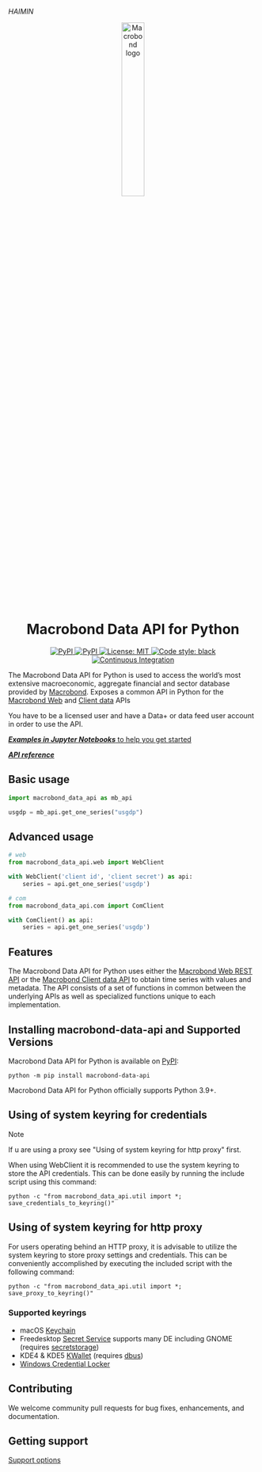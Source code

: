 <!-- markdownlint-disable -->
*HAIMIN*
<div align="center">
    <a href="https://www.macrobond.com/">
        <img loading="lazy" aria-roledescription="brand logo" alt="Macrobond logo" src="https://macrobond.github.io/macrobond-data-api/assets/Macrobond_logo_Color.svg" width="30%">
    </a>
</div>

<h1 align="center">Macrobond Data API for Python</h1>

<p align="center">
    <a href="https://pypi.org/project/macrobond-data-api/">
        <img alt="PyPI" src="https://img.shields.io/pypi/v/macrobond-data-api">
    </a>
    <a href="https://pypi.org/project/macrobond-data-api/">
        <img alt="PyPI" src="https://img.shields.io/pypi/pyversions/macrobond-data-api.svg">
    </a>
    <a href="https://github.com/macrobond/macrobond-data-api/blob/main/LICENSE">
        <img alt="License: MIT" src="https://black.readthedocs.io/en/stable/_static/license.svg">
    </a>
    <a href="https://github.com/psf/black"><img alt="Code style: black" src="https://img.shields.io/badge/code%20style-black-000000.svg">
    </a>
    <a href="https://github.com/macrobond/macrobond-data-api/actions/workflows/ci.yml">
        <img alt="Continuous Integration" src="https://github.com/macrobond/macrobond-data-api/actions/workflows/ci.yml/badge.svg">
    </a>
    <!--
    <a href="https://github.com/macrobond/macrobond-data-api/actions/workflows/deploying-github-pages.yaml">
        <img alt="Deploy to Github Pages" src="https://github.com/macrobond/macrobond-data-api/actions/workflows/deploying-github-pages.yaml/badge.svg">
    </a>
    <a href="https://github.com/macrobond/macrobond-data-api/actions/workflows/deploying-github-pages.yaml">
        <img alt="Deploy to PyPI" src="https://github.com/macrobond/macrobond-data-api/actions/workflows/python-publish.yml/badge.svg">
    </a>
    -->
</p>
<!-- markdownlint-enable -->

The Macrobond Data API for Python is used to access the world’s most extensive
macroeconomic, aggregate financial and sector database provided by [Macrobond](http://www.macrobond.com).
Exposes a common API in Python for the
[Macrobond Web](https://help.macrobond.com/technical-information/the-macrobond-data-web-api-feed/)
and [Client data](https://help.macrobond.com/technical-information/the-macrobond-api-for-python/)
APIs

You have to be a licensed user and have a Data+ or data feed user account in
order to use the API.

[***Examples in Jupyter Notebooks*** to help you get started](https://github.com/macrobond/macrobond-data-api/tree/main/examples)

[***API reference***](https://macrobond.github.io/macrobond-data-api/)

## Basic usage

```python
import macrobond_data_api as mb_api

usgdp = mb_api.get_one_series("usgdp")
```

## Advanced usage

```python
# web
from macrobond_data_api.web import WebClient

with WebClient('client id', 'client secret') as api:
    series = api.get_one_series('usgdp')

# com
from macrobond_data_api.com import ComClient

with ComClient() as api:
    series = api.get_one_series('usgdp')
```

## Features

The Macrobond Data API for Python uses either the
[Macrobond Web REST API](https://help.macrobond.com/technical-information/the-macrobond-data-web-api-feed/)
or the [Macrobond Client data API](https://help.macrobond.com/technical-information/the-macrobond-api-for-python/)
to obtain time series with values and metadata.
The API consists of a set of functions in common between the underlying APIs as
well as specialized functions unique to each implementation.

## Installing macrobond-data-api and Supported Versions

Macrobond Data API for Python is available on [PyPI](https://pypi.org/project/macrobond-data-api/):

```console
python -m pip install macrobond-data-api
```

Macrobond Data API for Python officially supports Python 3.9+.

## Using of system keyring for credentials

> [!NOTE] 
> If u are using a proxy see "Using of system keyring for http proxy" first.

When using WebClient it is recommended to use the system keyring to store the API credentials.
This can be done easily by running the include script using this command:

```console
python -c "from macrobond_data_api.util import *; save_credentials_to_keyring()"
```

## Using of system keyring for http proxy

For users operating behind an HTTP proxy, it is advisable to utilize the system keyring to store proxy settings and
credentials.
This can be conveniently accomplished by executing the included script with the following command:

```console
python -c "from macrobond_data_api.util import *; save_proxy_to_keyring()"
```

### Supported keyrings

* macOS [Keychain](https://en.wikipedia.org/wiki/Keychain_%28software%29)
* Freedesktop [Secret Service](http://standards.freedesktop.org/secret-service/)
supports many DE including GNOME (requires [secretstorage](https://pypi.python.org/pypi/secretstorage))
* KDE4 & KDE5 [KWallet](https://en.wikipedia.org/wiki/KWallet) (requires [dbus](https://pypi.python.org/pypi/dbus-python))
* [Windows Credential Locker](https://docs.microsoft.com/en-us/windows/uwp/security/credential-locker)

## Contributing

We welcome community pull requests for bug fixes, enhancements, and documentation.

## Getting support

[Support options](https://help.macrobond.com/support/)
